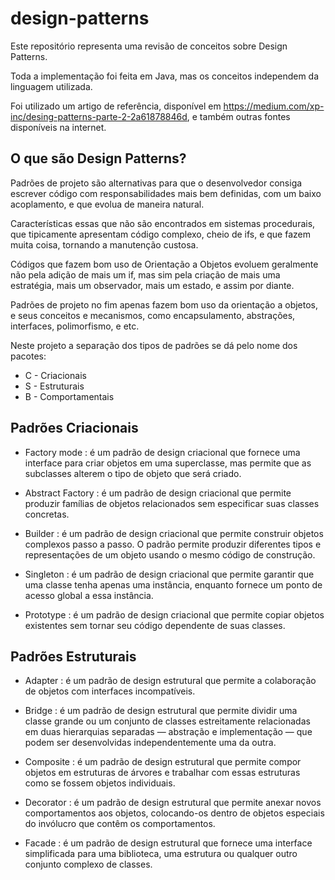 # design-patterns

Este repositório representa uma revisão de conceitos sobre Design Patterns.

Toda a implementação foi feita em Java, mas os conceitos independem da linguagem utilizada.

Foi utilizado um artigo de referência, disponível em https://medium.com/xp-inc/desing-patterns-parte-2-2a61878846d, e também outras fontes disponíveis na internet.

## O que são Design Patterns?

Padrões de projeto são alternativas para que o desenvolvedor consiga escrever código com responsabilidades mais bem definidas, com um baixo acoplamento, e que evolua de maneira natural. 

Características essas que não são encontrados em sistemas procedurais, que tipicamente apresentam código complexo, cheio de ifs, e que fazem muita coisa, tornando a manutenção custosa.

Códigos que fazem bom uso de Orientação a Objetos evoluem geralmente não pela adição de mais um if, mas sim pela criação de mais uma estratégia, mais um observador, mais um estado, e assim por diante.

Padrões de projeto no fim apenas fazem bom uso da orientação a objetos, e seus conceitos e mecanismos, como encapsulamento, abstrações, interfaces, polimorfismo, e etc.

Neste projeto a separação dos tipos de padrões se dá pelo nome dos pacotes:

* C - Criacionais
* S - Estruturais
* B - Comportamentais

## Padrões Criacionais

* Factory mode : é um padrão de design criacional que fornece uma interface para criar objetos em uma superclasse, mas permite que as subclasses alterem o tipo de objeto que será criado.

* Abstract Factory : é um padrão de design criacional que permite produzir famílias de objetos relacionados sem especificar suas classes concretas.

* Builder : é um padrão de design criacional que permite construir objetos complexos passo a passo. O padrão permite produzir diferentes tipos e representações de um objeto usando o mesmo código de construção.

* Singleton : é um padrão de design criacional que permite garantir que uma classe tenha apenas uma instância, enquanto fornece um ponto de acesso global a essa instância.

* Prototype : é um padrão de design criacional que permite copiar objetos existentes sem tornar seu código dependente de suas classes.

## Padrões Estruturais

* Adapter : é um padrão de design estrutural que permite a colaboração de objetos com interfaces incompatíveis.

* Bridge : é um padrão de design estrutural que permite dividir uma classe grande ou um conjunto de classes estreitamente relacionadas em duas hierarquias separadas — abstração e implementação — que podem ser desenvolvidas independentemente uma da outra.

* Composite : é um padrão de design estrutural que permite compor objetos em estruturas de árvores e trabalhar com essas estruturas como se fossem objetos individuais.

* Decorator : é um padrão de design estrutural que permite anexar novos comportamentos aos objetos, colocando-os dentro de objetos especiais do invólucro que contêm os comportamentos.

* Facade : é um padrão de design estrutural que fornece uma interface simplificada para uma biblioteca, uma estrutura ou qualquer outro conjunto complexo de classes.